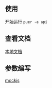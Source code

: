 ## 使用
开始运行 `puer -a api`

## 查看文档

[本地文档](http://localhost:8000/_apidoc.html)

## 参数编写 

[mockjs](http://mockjs.com/examples.html#Image)

